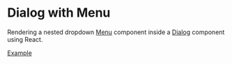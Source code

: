 # Dialog with Menu

<p data-description>
  Rendering a nested dropdown <a href="/components/menu">Menu</a> component inside a <a href="/components/dialog">Dialog</a> component using React.
</p>

<a href="./index.tsx" data-playground>Example</a>
